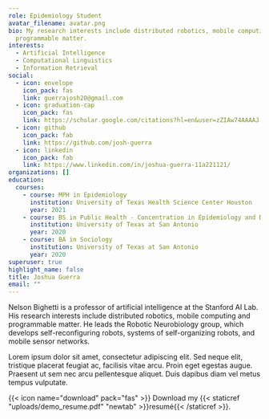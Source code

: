 ```yaml
---
role: Epidemiology Student
avatar_filename: avatar.png
bio: My research interests include distributed robotics, mobile computing and
  programmable matter.
interests:
  - Artificial Intelligence
  - Computational Linguistics
  - Information Retrieval
social:
  - icon: envelope
    icon_pack: fas
    link: guerrajosh20@gmail.com
  - icon: graduation-cap
    icon_pack: fas
    link: https://scholar.google.com/citations?hl=en&user=zZIAw74AAAAJ
  - icon: github
    icon_pack: fab
    link: https://github.com/josh-guerra
  - icon: linkedin
    icon_pack: fab
    link: https://www.linkedin.com/in/joshua-guerra-11a221121/
organizations: []
education:
  courses:
    - course: MPH in Epidemiology
      institution: University of Texas Health Science Center Houston
      year: 2021
    - course: BS in Public Health - Concentration in Epidemiology and Disease Control
      institution: University of Texas at San Antonio
      year: 2020
    - course: BA in Sociology
      institution: University of Texas at San Antonio
      year: 2020
superuser: true
highlight_name: false
title: Joshua Guerra
email: ""
---
```


Nelson Bighetti is a professor of artificial intelligence at the Stanford AI Lab. His research interests include distributed robotics, mobile computing and programmable matter. He leads the Robotic Neurobiology group, which develops self-reconfiguring robots, systems of self-organizing robots, and mobile sensor networks.

Lorem ipsum dolor sit amet, consectetur adipiscing elit. Sed neque elit, tristique placerat feugiat ac, facilisis vitae arcu. Proin eget egestas augue. Praesent ut sem nec arcu pellentesque aliquet. Duis dapibus diam vel metus tempus vulputate.

{{< icon name="download" pack="fas" >}} Download my {{< staticref "uploads/demo_resume.pdf" "newtab" >}}resumé{{< /staticref >}}.
